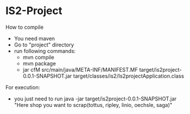# IS2-Project
How to compile
- You need maven
- Go to "project" directory
- run following commands:
  - mvn compile
  - mvn package
  - jar cfM src/main/java/META-INF/MANIFEST.MF target/is2project-0.0.1-SNAPSHOT.jar target/classes/is2/Is2projectApplication.class
  
For execution:
- you just need to run
  java -jar target/is2project-0.0.1-SNAPSHOT.jar "Here shop you want to scrap(tottus, ripley, linio, oechsle, saga)"
